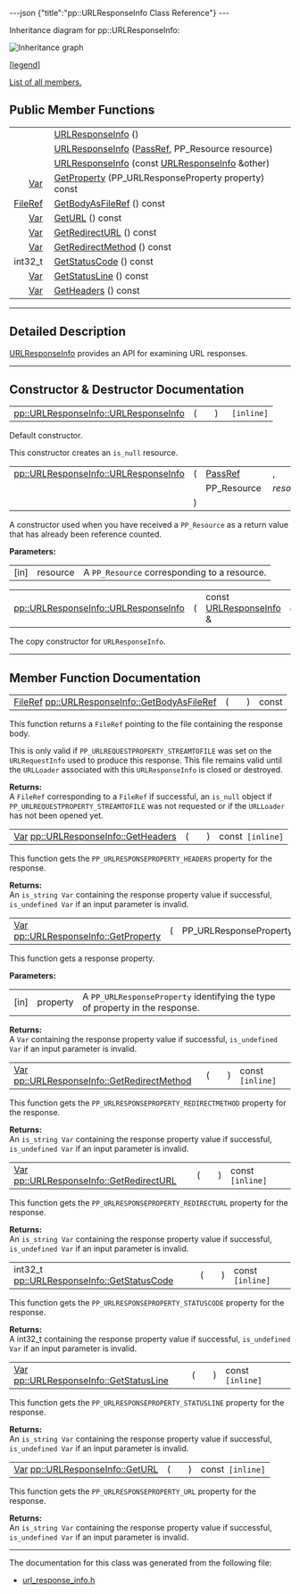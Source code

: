 ---json {"title":"pp::URLResponseInfo Class Reference"} ---

Inheritance diagram for pp::URLResponseInfo:

![Inheritance graph](/docs/native-client/pepper_beta/cpp/classpp_1_1_u_r_l_response_info__inherit__graph.png)

<span class="legend">\[[legend](/docs/native-client/pepper_beta/cpp/graph_legend/)\]</span>

[List of all members.](/docs/native-client/pepper_beta/cpp/classpp_1_1_u_r_l_response_info-members/)

Public Member Functions
-----------------------

<table><tbody><tr class="odd"><td style="text-align: right;"> </td><td><a href="/docs/native-client/pepper_beta/cpp/classpp_1_1_u_r_l_response_info#a239b1eb1076f2da6c75af416c8f02e6b" class="el">URLResponseInfo</a> ()</td></tr><tr class="even"><td style="text-align: right;"> </td><td><a href="/docs/native-client/pepper_beta/cpp/classpp_1_1_u_r_l_response_info#a157bf323368bc4b7e63ce604ecc272c1" class="el">URLResponseInfo</a> (<a href="/docs/native-client/pepper_beta/cpp/namespacepp#a339083c1beec620267bf8b3c55decaa5" class="el">PassRef</a>, PP_Resource resource)</td></tr><tr class="odd"><td style="text-align: right;"> </td><td><a href="/docs/native-client/pepper_beta/cpp/classpp_1_1_u_r_l_response_info#aa2fb382084c248e56dffb09e1191a6f1" class="el">URLResponseInfo</a> (const <a href="/docs/native-client/pepper_beta/cpp/classpp_1_1_u_r_l_response_info/" class="el">URLResponseInfo</a> &amp;other)</td></tr><tr class="even"><td style="text-align: right;"><a href="/docs/native-client/pepper_beta/cpp/classpp_1_1_var/" class="el">Var</a> </td><td><a href="/docs/native-client/pepper_beta/cpp/classpp_1_1_u_r_l_response_info#ac30d83aa38148e6d90f3c22ab01b10dc" class="el">GetProperty</a> (PP_URLResponseProperty property) const</td></tr><tr class="odd"><td style="text-align: right;"><a href="/docs/native-client/pepper_beta/cpp/classpp_1_1_file_ref/" class="el">FileRef</a> </td><td><a href="/docs/native-client/pepper_beta/cpp/classpp_1_1_u_r_l_response_info#a77debd316d7b575b6cae43cb1bb14cbc" class="el">GetBodyAsFileRef</a> () const</td></tr><tr class="even"><td style="text-align: right;"><a href="/docs/native-client/pepper_beta/cpp/classpp_1_1_var/" class="el">Var</a> </td><td><a href="/docs/native-client/pepper_beta/cpp/classpp_1_1_u_r_l_response_info#ad53acecc41062e0b60167b78c268a0bb" class="el">GetURL</a> () const</td></tr><tr class="odd"><td style="text-align: right;"><a href="/docs/native-client/pepper_beta/cpp/classpp_1_1_var/" class="el">Var</a> </td><td><a href="/docs/native-client/pepper_beta/cpp/classpp_1_1_u_r_l_response_info#a6c25ffe56f7d9da0817fd84346bbaf10" class="el">GetRedirectURL</a> () const</td></tr><tr class="even"><td style="text-align: right;"><a href="/docs/native-client/pepper_beta/cpp/classpp_1_1_var/" class="el">Var</a> </td><td><a href="/docs/native-client/pepper_beta/cpp/classpp_1_1_u_r_l_response_info#a3ae355f52b46a6d2e65fed19bfcec323" class="el">GetRedirectMethod</a> () const</td></tr><tr class="odd"><td style="text-align: right;">int32_t </td><td><a href="/docs/native-client/pepper_beta/cpp/classpp_1_1_u_r_l_response_info#aa7d27c0d6af582dc374461c8d0f868b3" class="el">GetStatusCode</a> () const</td></tr><tr class="even"><td style="text-align: right;"><a href="/docs/native-client/pepper_beta/cpp/classpp_1_1_var/" class="el">Var</a> </td><td><a href="/docs/native-client/pepper_beta/cpp/classpp_1_1_u_r_l_response_info#aa6b506dff751344d0b85f596ab1a41a8" class="el">GetStatusLine</a> () const</td></tr><tr class="odd"><td style="text-align: right;"><a href="/docs/native-client/pepper_beta/cpp/classpp_1_1_var/" class="el">Var</a> </td><td><a href="/docs/native-client/pepper_beta/cpp/classpp_1_1_u_r_l_response_info#ae1fbc3ec4025534fbbf7e152af8308c7" class="el">GetHeaders</a> () const</td></tr></tbody></table>

------------------------------------------------------------------------

<span id="details" class="anchor" style="margin: 0;"></span>

Detailed Description
--------------------

<a href="/docs/native-client/pepper_beta/cpp/classpp_1_1_u_r_l_response_info/" class="el" title="URLResponseInfo provides an API for examining URL responses.">URLResponseInfo</a> provides an API for examining URL responses.

------------------------------------------------------------------------

Constructor & Destructor Documentation
--------------------------------------

<span id="a239b1eb1076f2da6c75af416c8f02e6b" class="anchor" style="margin: 0;"></span>

<table><tbody><tr class="odd"><td><a href="/docs/native-client/pepper_beta/cpp/classpp_1_1_u_r_l_response_info#a239b1eb1076f2da6c75af416c8f02e6b" class="el">pp::URLResponseInfo::URLResponseInfo</a></td><td>(</td><td></td><td>)</td><td><code> [inline]</code></td></tr></tbody></table>

Default constructor.

This constructor creates an `is_null` resource.

<span id="a157bf323368bc4b7e63ce604ecc272c1" class="anchor" style="margin: 0;"></span>

<table><tbody><tr class="odd"><td><a href="/docs/native-client/pepper_beta/cpp/classpp_1_1_u_r_l_response_info#a239b1eb1076f2da6c75af416c8f02e6b" class="el">pp::URLResponseInfo::URLResponseInfo</a></td><td>(</td><td><a href="/docs/native-client/pepper_beta/cpp/namespacepp#a339083c1beec620267bf8b3c55decaa5" class="el">PassRef</a> </td><td>,</td></tr><tr class="even"><td></td><td></td><td>PP_Resource </td><td><em>resource</em> </td></tr><tr class="odd"><td></td><td>)</td><td></td><td></td></tr></tbody></table>

A constructor used when you have received a `PP_Resource` as a return value that has already been reference counted.

**Parameters:**  
<table><tbody><tr class="odd"><td>[in]</td><td>resource</td><td>A <code>PP_Resource</code> corresponding to a resource.</td></tr></tbody></table>

<span id="aa2fb382084c248e56dffb09e1191a6f1" class="anchor" style="margin: 0;"></span>

<table><tbody><tr class="odd"><td><a href="/docs/native-client/pepper_beta/cpp/classpp_1_1_u_r_l_response_info#a239b1eb1076f2da6c75af416c8f02e6b" class="el">pp::URLResponseInfo::URLResponseInfo</a></td><td>(</td><td>const <a href="/docs/native-client/pepper_beta/cpp/classpp_1_1_u_r_l_response_info/" class="el">URLResponseInfo</a> &amp; </td><td><em>other</em></td><td>)</td><td></td></tr></tbody></table>

The copy constructor for `URLResponseInfo`.

------------------------------------------------------------------------

Member Function Documentation
-----------------------------

<span id="a77debd316d7b575b6cae43cb1bb14cbc" class="anchor" style="margin: 0;"></span>

<table><tbody><tr class="odd"><td><a href="/docs/native-client/pepper_beta/cpp/classpp_1_1_file_ref/" class="el">FileRef</a> <a href="/docs/native-client/pepper_beta/cpp/classpp_1_1_u_r_l_response_info#a77debd316d7b575b6cae43cb1bb14cbc" class="el">pp::URLResponseInfo::GetBodyAsFileRef</a></td><td>(</td><td></td><td>)</td><td>const</td></tr></tbody></table>

This function returns a `FileRef` pointing to the file containing the response body.

This is only valid if `PP_URLREQUESTPROPERTY_STREAMTOFILE` was set on the `URLRequestInfo` used to produce this response. This file remains valid until the `URLLoader` associated with this `URLResponseInfo` is closed or destroyed.

**Returns:**  
A `FileRef` corresponding to a `FileRef` if successful, an `is_null` object if `PP_URLREQUESTPROPERTY_STREAMTOFILE` was not requested or if the `URLLoader` has not been opened yet.

<span id="ae1fbc3ec4025534fbbf7e152af8308c7" class="anchor" style="margin: 0;"></span>

<table><tbody><tr class="odd"><td><a href="/docs/native-client/pepper_beta/cpp/classpp_1_1_var/" class="el">Var</a> <a href="/docs/native-client/pepper_beta/cpp/classpp_1_1_u_r_l_response_info#ae1fbc3ec4025534fbbf7e152af8308c7" class="el">pp::URLResponseInfo::GetHeaders</a></td><td>(</td><td></td><td>)</td><td>const<code> [inline]</code></td></tr></tbody></table>

This function gets the `PP_URLRESPONSEPROPERTY_HEADERS` property for the response.

**Returns:**  
An `is_string Var` containing the response property value if successful, `is_undefined Var` if an input parameter is invalid.

<span id="ac30d83aa38148e6d90f3c22ab01b10dc" class="anchor" style="margin: 0;"></span>

<table><tbody><tr class="odd"><td><a href="/docs/native-client/pepper_beta/cpp/classpp_1_1_var/" class="el">Var</a> <a href="/docs/native-client/pepper_beta/cpp/classpp_1_1_u_r_l_response_info#ac30d83aa38148e6d90f3c22ab01b10dc" class="el">pp::URLResponseInfo::GetProperty</a></td><td>(</td><td>PP_URLResponseProperty </td><td><em>property</em></td><td>)</td><td>const</td></tr></tbody></table>

This function gets a response property.

**Parameters:**  
<table><tbody><tr class="odd"><td>[in]</td><td>property</td><td>A <code>PP_URLResponseProperty</code> identifying the type of property in the response.</td></tr></tbody></table>

<!-- -->

**Returns:**  
A `Var` containing the response property value if successful, `is_undefined Var` if an input parameter is invalid.

<span id="a3ae355f52b46a6d2e65fed19bfcec323" class="anchor" style="margin: 0;"></span>

<table><tbody><tr class="odd"><td><a href="/docs/native-client/pepper_beta/cpp/classpp_1_1_var/" class="el">Var</a> <a href="/docs/native-client/pepper_beta/cpp/classpp_1_1_u_r_l_response_info#a3ae355f52b46a6d2e65fed19bfcec323" class="el">pp::URLResponseInfo::GetRedirectMethod</a></td><td>(</td><td></td><td>)</td><td>const<code> [inline]</code></td></tr></tbody></table>

This function gets the `PP_URLRESPONSEPROPERTY_REDIRECTMETHOD` property for the response.

**Returns:**  
An `is_string Var` containing the response property value if successful, `is_undefined Var` if an input parameter is invalid.

<span id="a6c25ffe56f7d9da0817fd84346bbaf10" class="anchor" style="margin: 0;"></span>

<table><tbody><tr class="odd"><td><a href="/docs/native-client/pepper_beta/cpp/classpp_1_1_var/" class="el">Var</a> <a href="/docs/native-client/pepper_beta/cpp/classpp_1_1_u_r_l_response_info#a6c25ffe56f7d9da0817fd84346bbaf10" class="el">pp::URLResponseInfo::GetRedirectURL</a></td><td>(</td><td></td><td>)</td><td>const<code> [inline]</code></td></tr></tbody></table>

This function gets the `PP_URLRESPONSEPROPERTY_REDIRECTURL` property for the response.

**Returns:**  
An `is_string Var` containing the response property value if successful, `is_undefined Var` if an input parameter is invalid.

<span id="aa7d27c0d6af582dc374461c8d0f868b3" class="anchor" style="margin: 0;"></span>

<table><tbody><tr class="odd"><td>int32_t <a href="/docs/native-client/pepper_beta/cpp/classpp_1_1_u_r_l_response_info#aa7d27c0d6af582dc374461c8d0f868b3" class="el">pp::URLResponseInfo::GetStatusCode</a></td><td>(</td><td></td><td>)</td><td>const<code> [inline]</code></td></tr></tbody></table>

This function gets the `PP_URLRESPONSEPROPERTY_STATUSCODE` property for the response.

**Returns:**  
A int32\_t containing the response property value if successful, `is_undefined Var` if an input parameter is invalid.

<span id="aa6b506dff751344d0b85f596ab1a41a8" class="anchor" style="margin: 0;"></span>

<table><tbody><tr class="odd"><td><a href="/docs/native-client/pepper_beta/cpp/classpp_1_1_var/" class="el">Var</a> <a href="/docs/native-client/pepper_beta/cpp/classpp_1_1_u_r_l_response_info#aa6b506dff751344d0b85f596ab1a41a8" class="el">pp::URLResponseInfo::GetStatusLine</a></td><td>(</td><td></td><td>)</td><td>const<code> [inline]</code></td></tr></tbody></table>

This function gets the `PP_URLRESPONSEPROPERTY_STATUSLINE` property for the response.

**Returns:**  
An `is_string Var` containing the response property value if successful, `is_undefined Var` if an input parameter is invalid.

<span id="ad53acecc41062e0b60167b78c268a0bb" class="anchor" style="margin: 0;"></span>

<table><tbody><tr class="odd"><td><a href="/docs/native-client/pepper_beta/cpp/classpp_1_1_var/" class="el">Var</a> <a href="/docs/native-client/pepper_beta/cpp/classpp_1_1_u_r_l_response_info#ad53acecc41062e0b60167b78c268a0bb" class="el">pp::URLResponseInfo::GetURL</a></td><td>(</td><td></td><td>)</td><td>const<code> [inline]</code></td></tr></tbody></table>

This function gets the `PP_URLRESPONSEPROPERTY_URL` property for the response.

**Returns:**  
An `is_string Var` containing the response property value if successful, `is_undefined Var` if an input parameter is invalid.

------------------------------------------------------------------------

The documentation for this class was generated from the following file:

-   <a href="/docs/native-client/pepper_beta/cpp/url__response__info_8h/" class="el">url_response_info.h</a>
